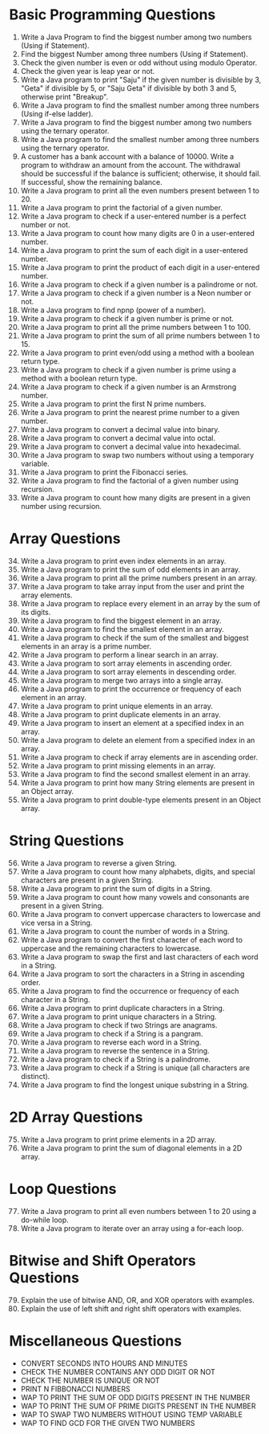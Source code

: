 # Basic Programming Questions

1. Write a Java Program to find the biggest number among two numbers (Using if Statement).  
2. Find the biggest Number among three numbers (Using if Statement).  
3. Check the given number is even or odd without using modulo Operator.  
4. Check the given year is leap year or not.  
5. Write a Java program to print "Saju" if the given number is divisible by 3, "Geta" if divisible by 5, or "Saju Geta" if divisible by both 3 and 5, otherwise print "Breakup".  
6. Write a Java program to find the smallest number among three numbers (Using if-else ladder).  
7. Write a Java program to find the biggest number among two numbers using the ternary operator.  
8. Write a Java program to find the smallest number among three numbers using the ternary operator.  
9. A customer has a bank account with a balance of 10000. Write a program to withdraw an amount from the account. The withdrawal should be successful if the balance is sufficient; otherwise, it should fail. If successful, show the remaining balance.  
10. Write a Java program to print all the even numbers present between 1 to 20.  
11. Write a Java program to print the factorial of a given number.  
12. Write a Java program to check if a user-entered number is a perfect number or not.  
13. Write a Java program to count how many digits are 0 in a user-entered number.  
14. Write a Java program to print the sum of each digit in a user-entered number.  
15. Write a Java program to print the product of each digit in a user-entered number.  
16. Write a Java program to check if a given number is a palindrome or not.  
17. Write a Java program to check if a given number is a Neon number or not.  
18. Write a Java program to find npnp (power of a number).  
19. Write a Java program to check if a given number is prime or not.  
20. Write a Java program to print all the prime numbers between 1 to 100.  
21. Write a Java program to print the sum of all prime numbers between 1 to 15.  
22. Write a Java program to print even/odd using a method with a boolean return type.  
23. Write a Java program to check if a given number is prime using a method with a boolean return type.  
24. Write a Java program to check if a given number is an Armstrong number.  
25. Write a Java program to print the first N prime numbers.  
26. Write a Java program to print the nearest prime number to a given number.  
27. Write a Java program to convert a decimal value into binary.  
28. Write a Java program to convert a decimal value into octal.  
29. Write a Java program to convert a decimal value into hexadecimal.  
30. Write a Java program to swap two numbers without using a temporary variable.  
31. Write a Java program to print the Fibonacci series.  
32. Write a Java program to find the factorial of a given number using recursion.  
33. Write a Java program to count how many digits are present in a given number using recursion.  

# Array Questions

34. Write a Java program to print even index elements in an array.  
35. Write a Java program to print the sum of odd elements in an array.  
36. Write a Java program to print all the prime numbers present in an array.  
37. Write a Java program to take array input from the user and print the array elements.  
38. Write a Java program to replace every element in an array by the sum of its digits.  
39. Write a Java program to find the biggest element in an array.  
40. Write a Java program to find the smallest element in an array.  
41. Write a Java program to check if the sum of the smallest and biggest elements in an array is a prime number.  
42. Write a Java program to perform a linear search in an array.  
43. Write a Java program to sort array elements in ascending order.  
44. Write a Java program to sort array elements in descending order.  
45. Write a Java program to merge two arrays into a single array.  
46. Write a Java program to print the occurrence or frequency of each element in an array.  
47. Write a Java program to print unique elements in an array.  
48. Write a Java program to print duplicate elements in an array.  
49. Write a Java program to insert an element at a specified index in an array.  
50. Write a Java program to delete an element from a specified index in an array.  
51. Write a Java program to check if array elements are in ascending order.  
52. Write a Java program to print missing elements in an array.  
53. Write a Java program to find the second smallest element in an array.  
54. Write a Java program to print how many String elements are present in an Object array.  
55. Write a Java program to print double-type elements present in an Object array.  

# String Questions

56. Write a Java program to reverse a given String.  
57. Write a Java program to count how many alphabets, digits, and special characters are present in a given String.  
58. Write a Java program to print the sum of digits in a String.  
59. Write a Java program to count how many vowels and consonants are present in a given String.  
60. Write a Java program to convert uppercase characters to lowercase and vice versa in a String.  
61. Write a Java program to count the number of words in a String.  
62. Write a Java program to convert the first character of each word to uppercase and the remaining characters to lowercase.  
63. Write a Java program to swap the first and last characters of each word in a String.  
64. Write a Java program to sort the characters in a String in ascending order.  
65. Write a Java program to find the occurrence or frequency of each character in a String.  
66. Write a Java program to print duplicate characters in a String.  
67. Write a Java program to print unique characters in a String.  
68. Write a Java program to check if two Strings are anagrams.  
69. Write a Java program to check if a String is a pangram.  
70. Write a Java program to reverse each word in a String.  
71. Write a Java program to reverse the sentence in a String.  
72. Write a Java program to check if a String is a palindrome.  
73. Write a Java program to check if a String is unique (all characters are distinct).  
74. Write a Java program to find the longest unique substring in a String.  

# 2D Array Questions

75. Write a Java program to print prime elements in a 2D array.  
76. Write a Java program to print the sum of diagonal elements in a 2D array.  

# Loop Questions

77. Write a Java program to print all even numbers between 1 to 20 using a do-while loop.  
78. Write a Java program to iterate over an array using a for-each loop.  

# Bitwise and Shift Operators Questions

79. Explain the use of bitwise AND, OR, and XOR operators with examples.  
80. Explain the use of left shift and right shift operators with examples.  

# Miscellaneous Questions

- CONVERT SECONDS INTO HOURS AND MINUTES  
- CHECK THE NUMBER CONTAINS ANY ODD DIGIT OR NOT  
- CHECK THE NUMBER IS UNIQUE OR NOT  
- PRINT N FIBBONACCI NUMBERS  
- WAP TO PRINT THE SUM OF ODD DIGITS PRESENT IN THE NUMBER  
- WAP TO PRINT THE SUM OF PRIME DIGITS PRESENT IN THE NUMBER  
- WAP TO SWAP TWO NUMBERS WITHOUT USING TEMP VARIABLE  
- WAP TO FIND GCD FOR THE GIVEN TWO NUMBERS  
